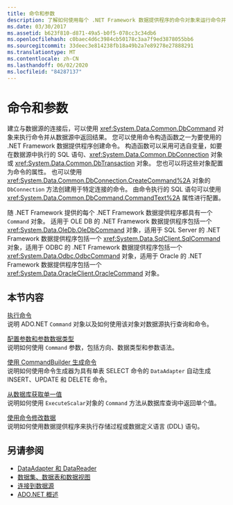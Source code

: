 ```yaml
---
title: 命令和参数
description: 了解如何使用每个 .NET Framework 数据提供程序的命令对象来运行命令并从数据源返回结果。
ms.date: 03/30/2017
ms.assetid: b623f810-d871-49a5-b0f5-078cc3c34db6
ms.openlocfilehash: c0baec4d6c3984cb50178c3aa7f9ed3878055bb6
ms.sourcegitcommit: 33deec3e814238fb18a49b2a7e89278e27888291
ms.translationtype: MT
ms.contentlocale: zh-CN
ms.lasthandoff: 06/02/2020
ms.locfileid: "84287137"
---
```

# <a name="commands-and-parameters"></a>命令和参数
建立与数据源的连接后，可以使用 <xref:System.Data.Common.DbCommand> 对象来执行命令并从数据源中返回结果。 您可以使用命令构造函数之一为要使用的 .NET Framework 数据提供程序创建命令。 构造函数可以采用可选自变量，如要在数据源中执行的 SQL 语句、<xref:System.Data.Common.DbConnection> 对象或 <xref:System.Data.Common.DbTransaction> 对象。 您也可以将这些对象配置为命令的属性。 也可以使用 <xref:System.Data.Common.DbConnection.CreateCommand%2A> 对象的 `DbConnection` 方法创建用于特定连接的命令。 由命令执行的 SQL 语句可以使用 <xref:System.Data.Common.DbCommand.CommandText%2A> 属性进行配置。  
  
 随 .NET Framework 提供的每个 .NET Framework 数据提供程序都具有一个 `Command` 对象。 适用于 OLE DB 的 .NET Framework 数据提供程序包括一个 <xref:System.Data.OleDb.OleDbCommand> 对象，适用于 SQL Server 的 .NET Framework 数据提供程序包括一个 <xref:System.Data.SqlClient.SqlCommand> 对象，适用于 ODBC 的 .NET Framework 数据提供程序包括一个 <xref:System.Data.Odbc.OdbcCommand> 对象，适用于 Oracle 的 .NET Framework 数据提供程序包括一个 <xref:System.Data.OracleClient.OracleCommand> 对象。  
  
## <a name="in-this-section"></a>本节内容  
 [执行命令](executing-a-command.md)  
 说明 ADO.NET `Command` 对象以及如何使用该对象对数据源执行查询和命令。  
  
 [配置参数和参数数据类型](configuring-parameters-and-parameter-data-types.md)  
 说明如何使用 `Command` 参数，包括方向、数据类型和参数语法。  
  
 [使用 CommandBuilder 生成命令](generating-commands-with-commandbuilders.md)  
 说明如何使用命令生成器为具有单表 SELECT 命令的 `DataAdapter` 自动生成 INSERT、UPDATE 和 DELETE 命令。  
  
 [从数据库获取单一值](obtaining-a-single-value-from-a-database.md)  
 说明如何使用 `ExecuteScalar`对象的 `Command` 方法从数据库查询中返回单个值。  
  
 [使用命令修改数据](using-commands-to-modify-data.md)  
 说明如何使用数据提供程序来执行存储过程或数据定义语言 (DDL) 语句。  
  
## <a name="see-also"></a>另请参阅

- [DataAdapter 和 DataReader](dataadapters-and-datareaders.md)
- [数据集、数据表和数据视图](./dataset-datatable-dataview/index.md)
- [连接到数据源](connecting-to-a-data-source.md)
- [ADO.NET 概述](ado-net-overview.md)
